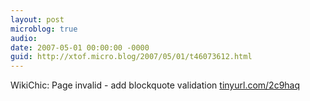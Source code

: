 ```yaml
---
layout: post
microblog: true
audio: 
date: 2007-05-01 00:00:00 -0000
guid: http://xtof.micro.blog/2007/05/01/t46073612.html
---
```

WikiChic: Page invalid - add blockquote validation [tinyurl.com/2c9haq](http://tinyurl.com/2c9haq)
